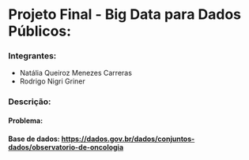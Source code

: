 # Projeto Final - Big Data para Dados Públicos:
### Integrantes: 
-  Natália Queiroz Menezes Carreras
-  Rodrigo Nigri Griner

### Descrição:
#### Problema:
#### Base de dados: https://dados.gov.br/dados/conjuntos-dados/observatorio-de-oncologia



